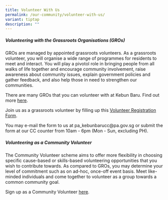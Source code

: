 ```yaml
---
title: Volunteer With Us
permalink: /our-community/volunteer-with-us/
variant: tiptap
description: ""
---
```

<h5><strong>Volunteering with the Grassroots Organisations (GROs)</strong></h5><p>GROs are managed by appointed grassroots volunteers. As a grassroots volunteer, you will organise a wide range of programmes for residents to meet and interact. You will play a pivotol role in bringing people from all walks of life together and encourage community involvement, raise awareness about community issues, explain government policies and gather feedback, and also help those in need to strengthen our communities.</p><p>There are many GROs that you can volunteer with at Kebun Baru. Find out more <a href="https://staging.dxm4smd2virsq.amplifyapp.com/our-community/our-grassroots-organisations/resident-networks/" rel="noopener noreferrer nofollow" target="_blank">here</a>.</p><p>Join us as a grassroots volunteer by filling up this <a href="/files/Volunteer_Registration_Form__2023_.pdf" rel="noopener noreferrer nofollow" target="_blank">Volunteer Registration Form</a>.</p><p>You may e-mail the form to us at pa_kebunbarucc@pa.gov.sg or submit the form at our CC counter from 10am - 6pm (Mon - Sun, excluding PH).</p><h5><strong>Volunteering as a Community Volunteer</strong></h5><p>The Community Volunteer scheme aims to offer more flexibility in choosing specific cause-based or skills-based volunteering opportunities that you wish to contribute towards. As compared to GROs, you may determine your level of commitment such as on ad-hoc, once-off event basis. Meet like-minded individuals and come together to volunteer as a group towards a common community goal.</p><p>Sign up as a Community Volunteer <a href="https://www.onepa.gov.sg/events/community-volunteers-needed--kebun-baru-co-71814060" rel="noopener noreferrer nofollow" target="_blank">here</a>.</p>